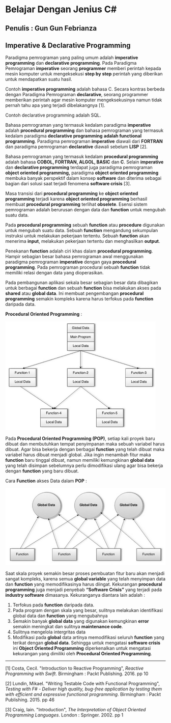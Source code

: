 # Belajar Dengan Jenius C#

## Penulis : Gun Gun Febrianza

## Imperative & Declarative Programming

Paradigma pemrograman yang paling umum adalah **imperative programming** dan **declarative programming**. Pada Paradigma Pemrograman **imperative** seorang **programmer** memberi perintah kepada mesin komputer untuk mengeksekusi **step by step** perintah yang diberikan untuk mendapatkan suatu hasil. 

Contoh **imperative programming** adalah bahasa C. Secara kontras berbeda dengan Paradigma Pemrograman **declarative**, seorang programmer memberikan perintah agar mesin komputer mengeksekusinya namun tidak pernah tahu apa yang terjadi dibelakangnya [1]. 

Contoh declarative programming adalah SQL. 

Bahasa pemrograman yang termasuk  kedalam paradigma **imperative** adalah **procedural programming** dan bahasa pemrograman yang termasuk kedalam paradigma **declarative programming** **adalah functional programming**. Paradigma pemrograman **imperative** diawali dari **FORTRAN** dan paradigma pemrograman **declarative** diawali sebelum **LISP** [2]. 

Bahasa pemrograman yang termasuk kedalam **procedural programming** adalah bahasa **COBOL, FORTRAN, ALGOL, BASIC** dan **C**. Selain **imperative** dan **declarative programming** terdapat juga paradigma pemrograman **object oriented programming,** paradigma **object oriented programming** membuka banyak perspektif dalam konsep **software** dan diterima sebagai bagian dari solusi saat terjadi fenomena **software crisis** [3]. 

Masa transisi dari **procedural programming** ke **object oriented programming** terjadi karena **object oriented programming** berhasil membuat **procedural programming** terlihat **obselete**.  Esensi sistem pemrograman adalah berurusan dengan data dan **function** untuk mengubah suatu data. 

Pada **procedural programming** sebuah **function** atau **procedure** digunakan untuk mengubah suatu data. Sebuah **function** mengandung sekumpulan instruksi untuk melakukan pekerjaan tertentu. Sebuah **function** akan menerima **input**, melakukan pekerjaan tertentu dan menghasilkan **output**. 

Penekanan **function** adalah ciri khas dalam **procedural programming**. Hampir sebagian besar bahasa pemrograman awal menggunakan paradigma pemrograman **imperative** dengan gaya **procedural programming**. Pada pemrograman procedural sebuah **function** tidak memiliki relasi dengan data yang dioperasikan. 

Pada pembangunan aplikasi sekala besar sebagian besar data dibagikan untuk berbagai **function** dan sebuah **function** bisa melakukan akses pada **shared** atau **global data**. Ini membuat pengembangan **procedural programming** semakin kompleks karena harus terfokus pada **function** daripada data.

**Procedural Oriented Programming** :

![](../../../assets/ProceduralOrientedProgramming.png)

Pada **Procedural Oriented Programming (POP)**, setiap kali proyek baru dibuat dan membutuhkan tempat penyimpanan maka sebuah variabel harus dibuat. Agar bisa bekerja dengan berbagai **function** yang telah dibuat maka variabel harus dibuat menjadi global. Jika ingin menambah fitur maka **function** baru tinggal dibuat, namun memiliki kemungkinan **global data** yang telah disimpan sebelumnya perlu dimodifikasi ulang agar bisa bekerja dengan **function** yang baru dibuat.

Cara **Function** akses Data dalam **POP** :

![](../../../assets/POPFunction.png)

Saat skala proyek semakin besar proses pembuatan fitur baru akan menjadi sangat kompleks, karena semua **global variable** yang telah menyimpan data dan **function** yang memodifikasinya harus diingat. Kekurangan **procedural programming** juga menjadi penyebab **“Software Crisis”** yang terjadi pada **industry software** dimasanya. Kekuranganya diantara lain adalah :

1.	Terfokus pada **function** daripada data.
2.	Pada program dengan skala yang besar, sulitnya melakukan identifikasi global data dan **function** yang mengubahnya 
3.	Semakin banyak **global data** yang digunakan kemungkinan **error** semakin meningkat dan sulitnya **maintenance code**.
4.	Sulitnya mengelola intergritas data
5.	Modifikasi pada **global** data artinya memodifikasi seluruh **function** yang terikat dengan **global data**.
Sehingga untuk mengatasi **software crisis** ini **Object Oriented Programming** diperkenalkan untuk mengatasi kekurangan yang dimiliki oleh **Procedural Oriented Programming**. 

---------------------

[1] Costa, Cecil. "Introduction to Reactive Programming", *Reactive Programming with Swift*. Birmingham : Packt Publishing. 2016. pp 10

[2] Lundin, Mikael. "Writing Testable Code with Functional Programming", *Testing with F# - Deliver high quality, bug-free application by testing them with efficient and expressive functional programming*. Birmingham : Packt Publishing. 2015. pp 46

[3] Craig, Iain. "Introduction", *The Interpretation of Object Oriented Programming Languages*. London : Springer. 2002. pp 1